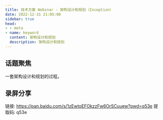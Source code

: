 ```yaml
---
title: 技术方案 Webinar - 架构设计和规划（Inception）
date: 2022-12-31 21:05:00
sidebar: true
head:
- - meta
- name: keyword
  content: 架构设计和规划
  description: 架构设计和规划
---
```


## 话题聚焦

一套架构设计和规划的过程。

## 录屏分享

链接: https://pan.baidu.com/s/1zEwtoEFOkzzFw6OrSCuuew?pwd=q53e 提取码: q53e 
